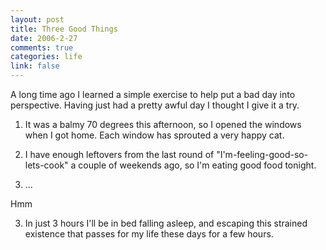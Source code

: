 ```yaml
--- 
layout: post
title: Three Good Things
date: 2006-2-27
comments: true
categories: life
link: false
---
```

A long time ago I learned a simple exercise to help put a bad day into perspective. Having just had a pretty awful day I thought I give it a try.

1.  It was a balmy 70 degrees this afternoon, so I opened the windows when I got home. Each window has sprouted a very happy cat.

2.  I have enough leftovers from the last round of "I'm-feeling-good-so-lets-cook" a couple of weekends ago, so I'm eating good food tonight.

3. ...


Hmm

3. In just 3 hours I'll be in bed falling asleep, and escaping this strained existence that passes for my life these days for a few hours.

